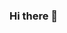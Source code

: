 ### Hi there 👋

<!--
**McGlash/McGlash** is a ✨ _special_ ✨ repository because its `README.md` (this file) appears on your GitHub profile.

![Github stats](https://github-readme-stats.vercel.app/api?username=McGlash&theme=highcontrast&show_icons=true&count_private=true)
![Top Languages Card](https://github-readme-stats.vercel.app/api/top-langs/?username=McGlash&layout=compact)



